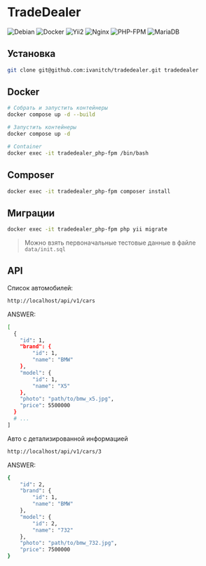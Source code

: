 # TradeDealer

![Debian](https://img.shields.io/badge/Debian-12-A81D33?logo=debian&logoColor=white)
![Docker](https://img.shields.io/badge/Docker-28.1-2496ED?logo=docker&logoColor=white)
![Yii2](https://img.shields.io/badge/Yii2-2.0-83B81A?logo=yii&logoColor=white)
![Nginx](https://img.shields.io/badge/Nginx-1.29-009639?logo=nginx&logoColor=white)
![PHP-FPM](https://img.shields.io/badge/PHP_FPM-8.4-777BB4?logo=php&logoColor=white)
![MariaDB](https://img.shields.io/badge/MariaDB-11.8-003545)

## Установка
```bash
git clone git@github.com:ivanitch/tradedealer.git tradedealer
```

## Docker
```bash  
# Собрать и запустить контейнеры 
docker compose up -d --build

# Запустить контейнеры 
docker compose up -d

# Container
docker exec -it tradedealer_php-fpm /bin/bash
```

## Composer
```bash  
docker exec -it tradedealer_php-fpm composer install
```

## Миграции
```bash
docker exec -it tradedealer_php-fpm php yii migrate
```
> Можно взять первоначальные тестовые данные в файле `data/init.sql`

## API

Список автомобилей:
```bash
http://localhost/api/v1/cars
```
ANSWER:
```bash
[
  {
    "id": 1,
    "brand": {
        "id": 1,
        "name": "BMW"
    },
    "model": {
        "id": 1,
        "name": "X5"
    },
    "photo": "path/to/bmw_x5.jpg",
    "price": 5500000
  }
  # ...
]
```

Авто с детализированной информацией
```bash
http://localhost/api/v1/cars/3
```
ANSWER:
```bash
{
    "id": 2,
    "brand": {
        "id": 1,
        "name": "BMW"
    },
    "model": {
        "id": 2,
        "name": "732"
    },
    "photo": "path/to/bmw_732.jpg",
    "price": 7500000
}
```



